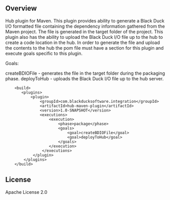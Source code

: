 ## Overview ##
Hub plugin for Maven. This plugin provides ability to generate a Black Duck I/O formatted file containing the dependency information gathered from the Maven project.  The file is generated in the target folder of the project.  This plugin also has the ability to upload the Black Duck I/O file up to the hub to create a code location in the hub.  In order to generate the file and upload the contents to the hub the pom file must have a section for this plugin and execute goals specific to this plugin.

Goals:

createBDIOFile - generates the file in the target folder during the packaging phase.
deployToHub - uploads the Black Duck I/O file up to the hub server.
```
    <build>
       <plugins>
           <plugin>
               <groupId>com.blackducksoftware.integration</groupId>
               <artifactId>hub-maven-plugin</artifactId>
               <version>1.0-SNAPSHOT</version>
               <executions>
                   <execution>
                       <phase>package</phase>
                       <goals>
                           <goal>createBDIOFile</goal>
                           <goal>deployToHub</goal>
                       </goals>
                   </execution>
                </executions>
            </plugin>
        </plugins>
    </build>
```

## License ##
Apache License 2.0
